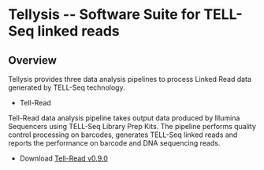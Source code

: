 # Tellysis -- Software Suite for TELL-Seq linked reads  

## Overview

Tellysis provides three data analysis pipelines to process Linked Read data generated by TELL-Seq technology.

* Tell-Read

Tell-Read data analysis pipeline takes output data produced by Illumina Sequencers using TELL-Seq Library Prep Kits. The pipeline performs quality control processing on barcodes, generates TELL-Seq linked reads and reports the performance on barcode and DNA sequencing reads.

* Download [Tell-Read v0.9.0](https://github.com/universalsequencing/tellysis/releases/download/0.9.0/tellread.tar.gz)


